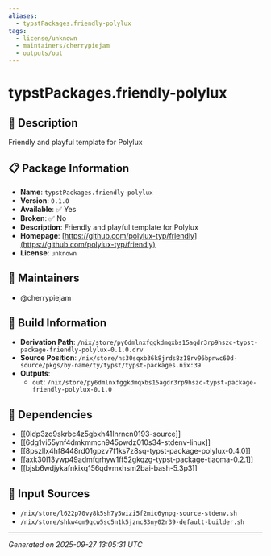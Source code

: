 ```yaml
---
aliases:
  - typstPackages.friendly-polylux
tags:
  - license/unknown
  - maintainers/cherrypiejam
  - outputs/out
---
```


# typstPackages.friendly-polylux

## 📝 Description

Friendly and playful template for Polylux

## 📋 Package Information

- **Name**: `typstPackages.friendly-polylux`
- **Version**: `0.1.0`
- **Available**: ✅ Yes
- **Broken**: ✅ No
- **Description**: Friendly and playful template for Polylux
- **Homepage**: [https://github.com/polylux-typ/friendly](https://github.com/polylux-typ/friendly)
- **License**: `unknown`
## 👥 Maintainers

- @cherrypiejam


## 🔧 Build Information

- **Derivation Path**: `/nix/store/py6dmlnxfggkdmqxbs15agdr3rp9hszc-typst-package-friendly-polylux-0.1.0.drv`
- **Source Position**: `/nix/store/ns30sqxb36k8jrds8z18rv96bpnwc60d-source/pkgs/by-name/ty/typst/typst-packages.nix:39`
- **Outputs**:
  - `out`:  `/nix/store/py6dmlnxfggkdmqxbs15agdr3rp9hszc-typst-package-friendly-polylux-0.1.0`

## 🔗 Dependencies

- [[0ldp3zq9skrbc4z5gbxh41lnrncn0193-source]]
- [[6dg1vi55ynf4dmkmmcn945pwdz010s34-stdenv-linux]]
- [[8pszllx4hf8448rd01gpzv7f1ks7z8sq-typst-package-polylux-0.4.0]]
- [[axk30l13ywp49admfqrhyw1ff52gkqzg-typst-package-tiaoma-0.2.1]]
- [[bjsb6wdjykafnkixq156qdvmxhsm2bai-bash-5.3p3]]

## 📁 Input Sources

- `/nix/store/l622p70vy8k5sh7y5wizi5f2mic6ynpg-source-stdenv.sh`
- `/nix/store/shkw4qm9qcw5sc5n1k5jznc83ny02r39-default-builder.sh`

---
*Generated on 2025-09-27 13:05:31 UTC*
